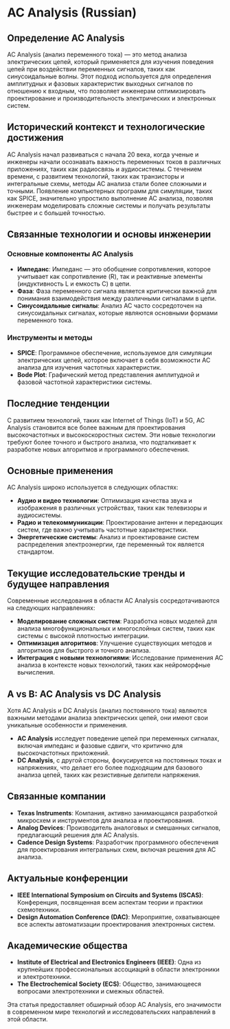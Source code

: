 # AC Analysis (Russian)

## Определение AC Analysis

AC Analysis (анализ переменного тока) — это метод анализа электрических цепей, который применяется для изучения поведения цепей при воздействии переменных сигналов, таких как синусоидальные волны. Этот подход используется для определения амплитудных и фазовых характеристик выходных сигналов по отношению к входным, что позволяет инженерам оптимизировать проектирование и производительность электрических и электронных систем.

## Исторический контекст и технологические достижения

AC Analysis начал развиваться с начала 20 века, когда ученые и инженеры начали осознавать важность переменных токов в различных приложениях, таких как радиосвязь и аудиосистемы. С течением времени, с развитием технологий, таких как транзисторы и интегральные схемы, методы AC анализа стали более сложными и точными. Появление компьютерных программ для симуляции, таких как SPICE, значительно упростило выполнение AC анализа, позволяя инженерам моделировать сложные системы и получать результаты быстрее и с большей точностью.

## Связанные технологии и основы инженерии

### Основные компоненты AC Analysis

- **Импеданс**: Импеданс — это обобщение сопротивления, которое учитывает как сопротивление (R), так и реактивные элементы (индуктивность L и емкость C) в цепи.
- **Фаза**: Фаза переменного сигнала является критически важной для понимания взаимодействия между различными сигналами в цепи.
- **Синусоидальные сигналы**: Анализ AC часто сосредоточен на синусоидальных сигналах, которые являются основными формами переменного тока.

### Инструменты и методы

- **SPICE**: Программное обеспечение, используемое для симуляции электрических цепей, которое включает в себя возможности AC анализа для изучения частотных характеристик.
- **Bode Plot**: Графический метод представления амплитудной и фазовой частотной характеристики системы.

## Последние тенденции

С развитием технологий, таких как Internet of Things (IoT) и 5G, AC Analysis становится все более важным для проектирования высокочастотных и высокоскоростных систем. Эти новые технологии требуют более точного и быстрого анализа, что подталкивает к разработке новых алгоритмов и программного обеспечения.

## Основные применения

AC Analysis широко используется в следующих областях:

- **Аудио и видео технологии**: Оптимизация качества звука и изображения в различных устройствах, таких как телевизоры и аудиосистемы.
- **Радио и телекоммуникации**: Проектирование антенн и передающих систем, где важно учитывать частотные характеристики.
- **Энергетические системы**: Анализ и проектирование систем распределения электроэнергии, где переменный ток является стандартом.

## Текущие исследовательские тренды и будущее направления

Современные исследования в области AC Analysis сосредотачиваются на следующих направлениях:

- **Моделирование сложных систем**: Разработка новых моделей для анализа многофункциональных и многослойных систем, таких как системы с высокой плотностью интеграции.
- **Оптимизация алгоритмов**: Улучшение существующих методов и алгоритмов для быстрого и точного анализа.
- **Интеграция с новыми технологиями**: Исследование применения AC анализа в контексте новых технологий, таких как нейроморфные вычисления.

## A vs B: AC Analysis vs DC Analysis

Хотя AC Analysis и DC Analysis (анализ постоянного тока) являются важными методами анализа электрических цепей, они имеют свои уникальные особенности и применения. 

- **AC Analysis** исследует поведение цепей при переменных сигналах, включая импеданс и фазовые сдвиги, что критично для высокочастотных приложений.
- **DC Analysis**, с другой стороны, фокусируется на постоянных токах и напряжениях, что делает его более подходящим для базового анализа цепей, таких как резистивные делители напряжения.

## Связанные компании

- **Texas Instruments**: Компания, активно занимающаяся разработкой микросхем и инструментов для анализа и проектирования.
- **Analog Devices**: Производитель аналоговых и смешанных сигналов, предлагающий решения для AC Analysis.
- **Cadence Design Systems**: Разработчик программного обеспечения для проектирования интегральных схем, включая решения для AC анализа.

## Актуальные конференции

- **IEEE International Symposium on Circuits and Systems (ISCAS)**: Конференция, посвященная всем аспектам теории и практики схемотехники.
- **Design Automation Conference (DAC)**: Мероприятие, охватывающее все аспекты автоматизации проектирования электронных систем.

## Академические общества

- **Institute of Electrical and Electronics Engineers (IEEE)**: Одна из крупнейших профессиональных ассоциаций в области электроники и электротехники.
- **The Electrochemical Society (ECS)**: Общество, занимающееся вопросами электротехники и смежных областей.

Эта статья предоставляет обширный обзор AC Analysis, его значимости в современном мире технологий и исследовательских направлений в этой области.